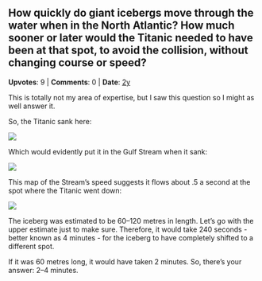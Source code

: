## How quickly do giant icebergs move through the water when in the North Atlantic? How much sooner or later would the Titanic needed to have been at that spot, to avoid the collision, without changing course or speed?
    
**Upvotes**: 9 | **Comments**: 0 | **Date**: [2y](https://www.quora.com/How-quickly-do-giant-icebergs-move-through-the-water-when-in-the-North-Atlantic-How-much-sooner-or-later-would-the-Titanic-needed-to-have-been-at-that-spot-to-avoid-the-collision-without-changing-course-or-speed/answer/Gary-Meaney)

This is totally not my area of expertise, but I saw this question so I might as well answer it.

So, the Titanic sank here:

![](https://qph.fs.quoracdn.net/main-qimg-63bd438665b10328fb92db73a1fa77bc)

Which would evidently put it in the Gulf Stream when it sank:

![](https://qph.fs.quoracdn.net/main-qimg-b0c25f2b93090229c4c20db50bcd18d4)

This map of the Stream’s speed suggests it flows about .5 a second at the spot where the Titanic went down:

![](https://qph.fs.quoracdn.net/main-qimg-3d32a3b4e8b6559cebce1d956724aca5-lq)

The iceberg was estimated to be 60–120 metres in length. Let’s go with the upper estimate just to make sure. Therefore, it would take 240 seconds - better known as 4 minutes - for the iceberg to have completely shifted to a different spot.

If it was 60 metres long, it would have taken 2 minutes. So, there’s your answer: 2–4 minutes.

